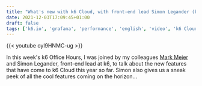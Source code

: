 ```yaml
---
title: "What's new with k6 Cloud, with front-end lead Simon Legander (k6 Office Hours #36)"
date: 2021-12-03T17:09:45+01:00
draft: false
tags: ['k6.io', 'grafana', 'performance', 'english', 'video', 'k6 Cloud']
---
```


{{< youtube oyl9HNMC-ug >}}

In this week's k6 Office Hours, I was joined by my colleagues [Mark Meier](https://twitter.com/markjmeier) and Simon Legander, front-end lead at k6, to talk about the new features that have come to k6 Cloud this year so far. Simon also gives us a sneak peek of all the cool features coming on the horizon...